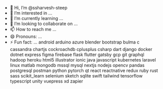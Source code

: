 - 👋 Hi, I’m @ssharvesh-steep
- 👀 I’m interested in ...
- 🌱 I’m currently learning ...
- 💞️ I’m looking to collaborate on ...
- 📫 How to reach me ...
- 😄 Pronouns: ...
- ⚡ Fun fact: ...
android arduino azure blender bootstrap bulma c cassandra chartjs cockroachdb cplusplus csharp dart django docker dotnet express figma firebase flask flutter gatsby gcp git graphql hadoop heroku html5 illustrator ionic java javascript kubernetes laravel linux matlab mongodb mssql mysql nextjs nodejs opencv pandas postgresql postman python pytorch qt react reactnative redux ruby rust sass scikit_learn selenium sketch sqlite swift tailwind tensorflow typescript unity vuepress xd zapier

<!---
ssharvesh-steep/ssharvesh-steep is a ✨ special ✨ repository because its `README.md` (this file) appears on your GitHub profile.
You can click the Preview link to take a look at your changes.
--->
